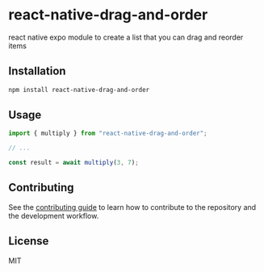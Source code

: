 # react-native-drag-and-order

react native expo module to create a list that you can drag and reorder items

## Installation

```sh
npm install react-native-drag-and-order
```

## Usage

```js
import { multiply } from "react-native-drag-and-order";

// ...

const result = await multiply(3, 7);
```

## Contributing

See the [contributing guide](CONTRIBUTING.md) to learn how to contribute to the repository and the development workflow.

## License

MIT

